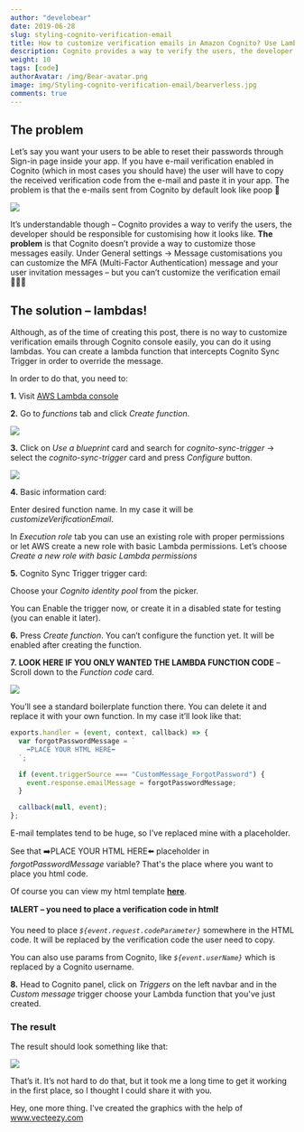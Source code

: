 ```yaml
---
author: "develobear"
date: 2019-06-28
slug: styling-cognito-verification-email
title: How to customize verification emails in Amazon Cognito? Use Lambda!
description: Cognito provides a way to verify the users, the developer should be responsible for customising how it looks like. The problem is that Cognito doesn’t provide a way to customize those messages easily.
weight: 10
tags: [code]
authorAvatar: /img/Bear-avatar.png
image: img/Styling-cognito-verification-email/bearverless.jpg
comments: true
---
```


## The problem

Let’s say you want your users to be able to reset their passwords through Sign-in page inside your app. If you have e-mail verification enabled in Cognito (which in most cases you should have) the user will have to copy the received verification code from the e-mail and paste it in your app. The problem is that the e-mails sent from Cognito by default look like poop 💩

<img src="/img/Styling-cognito-verification-email/default_email.png" />

It’s understandable though – Cognito provides a way to verify the users, the developer should be responsible for customising how it looks like. **The problem** is that Cognito doesn’t provide a way to customize those messages easily. Under General settings -> Message customisations you can customize the MFA (Multi-Factor Authentication) message and your user invitation messages – but you can’t customize the verification email 🤷🏼‍♂️

## The solution – lambdas!

Although, as of the time of creating this post, there is no way to customize verification emails through Cognito console easily, you can do it using lambdas. You can create a lambda function that intercepts Cognito Sync Trigger in order to override the message.

In order to do that, you need to:

**1.** Visit [AWS Lambda console](https://console.aws.amazon.com/lambda)

**2.** Go to _functions_ tab and click _Create function_.

<img src="/img/Styling-cognito-verification-email/blueprints.png" />

**3.** Click on _Use a blueprint_ card and search for _cognito-sync-trigger_ -> select the _cognito-sync-trigger_ card and press _Configure_ button.

<img src="/img/Styling-cognito-verification-email/functions.png" />

**4.** Basic information card:

Enter desired function name. In my case it will be _customizeVerificationEmail_.

In _Execution role_ tab you can use an existing role with proper permissions or let AWS create a new role with basic Lambda permissions. Let’s choose _Create a new role with basic Lambda permissions_

**5.** Cognito Sync Trigger trigger card:

Choose your _Cognito identity pool_ from the picker.

You can Enable the trigger now, or create it in a disabled state for testing (you can enable it later).

**6.** Press _Create function_. You can’t configure the function yet. It will be enabled after creating the function.

**7.** **LOOK HERE IF YOU ONLY WANTED THE LAMBDA FUNCTION CODE** – Scroll down to the _Function code_ card.

<img src="/img/Styling-cognito-verification-email/functions_editor.png" />

You’ll see a standard boilerplate function there. You can delete it and replace it with your own function. In my case it’ll look like that:

```jsx
exports.handler = (event, context, callback) => {
  var forgotPasswordMessage = `
    ➡️PLACE YOUR HTML HERE⬅️
  `;

  if (event.triggerSource === "CustomMessage_ForgotPassword") {
    event.response.emailMessage = forgotPasswordMessage;
  }

  callback(null, event);
};
```

E-mail templates tend to be huge, so I've replaced mine with a placeholder.

See that ➡️PLACE YOUR HTML HERE⬅️ placeholder in _forgotPasswordMessage_ variable? That's the place where you want to place you html code.

Of course you can view my html template **[here](https://gist.github.com/thedevelobear/599ef0a693aa870a26e4714086136203)**.

**❗️ALERT – you need to place a verification code in html️️❗️**

You need to place _`${event.request.codeParameter}`_ somewhere in the HTML code. It will be replaced by the verification code the user need to copy.

You can also use params from Cognito, like _`${event.userName}`_ which is replaced by a Cognito username.

**8.** Head to Cognito panel, click on _Triggers_ on the left navbar and in the _Custom message_ trigger choose your Lambda function that you've just created.

### The result

The result should look something like that:

<img src="/img/Styling-cognito-verification-email/email.png" />

That’s it. It’s not hard to do that, but it took me a long time to get it working in the first place, so I thought I could share it with you.

Hey, one more thing. I've created the graphics with the help of <a rel="nofollow" target="_blank" href="https://vecteezy.com"> www.vecteezy.com</a>
